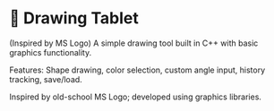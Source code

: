# 🎨 Drawing Tablet 
(Inspired by MS Logo)
A simple drawing tool built in C++ with basic graphics functionality.

Features: Shape drawing, color selection, custom angle input, history tracking, save/load.

Inspired by old-school MS Logo; developed using graphics libraries.
